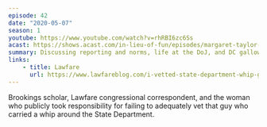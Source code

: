 ```yaml
---
episode: 42
date: "2020-05-07"
season: 1
youtube: https://www.youtube.com/watch?v=rhRBI6zc6Ss
acast: https://shows.acast.com/in-lieu-of-fun/episodes/margaret-taylor-may-7-2020
summary: Discussing reporting and norms, life at the DoJ, and DC gallows humour
links:
    - title: Lawfare
      url: https://www.lawfareblog.com/i-vetted-state-department-whip-guy
---
```

Brookings scholar, Lawfare congressional correspondent, and the woman who publicly took responsibility for failing to adequately vet that guy who carried a whip around the State Department.

